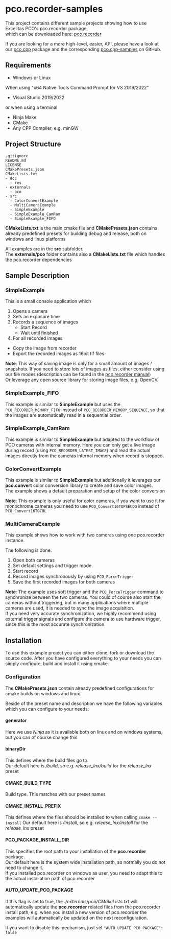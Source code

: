 # pco.recorder-samples
This project contains different sample projects showing how to use Excelitas PCO's pco.recorder package,   
which can be downloaded here: [pco.recorder](https://www.excelitas.com/de/product/pco-software-development-kits#custom-tab-general-sdk)

If you are looking for a more high-level, easier, API, please have a look at our
[pco.cpp](https://www.excelitas.com/product/pco-software-development-kits#custom-tab-c__) package and the corresponding
[pco.cpp-samples](https://github.com/Excelitas-PCO/pco.cpp-samples) on GitHub.

## Requirements
- Windows or Linux 

When using "x64 Native Tools Command Prompt for VS 2019/2022" 
- Visual Studio 2019/2022

or when using a terminal
- Ninja Make
- CMake
- Any CPP Compiler, e.g. minGW

## Project Structure
 
```
.gitignore
README.md
LICENSE
CMakePresets.json
CMakeLists.txt
- doc
  - res
- externals
  - pco
- src
  - ColorConvertExample
  - MultiCameraExample
  - SimpleExample
  - SimpleExample_CamRam
  - SimpleExample_FIFO
```

**CMakeLists.txt** is the main cmake file and **CMakePresets.json** contains already predefined presets for building debug and release,
both on windows and linux platforms

All examples are in the **src** subfolder.  
The **externals/pco** folder contains also a **CMakeLists.txt** file which handles the pco.recorder dependencies

## Sample Description

### SimpleExample

This is a small console application which
1. Opens a camera
2. Sets an exposure time
3. Records a sequence of images
   - Start Record
   - Wait until finished
4. For all recorded images
  - Copy the image from recorder
  - Export the recorded images as 16bit tif files 

**Note**: This way of saving image is only for a small amount of images / snapshots. 
If you need to store lots of images as files, either consider using our file modes
(description can be found in the [pco.recorder manual](https://www.excelitas.com/de/de/file-download/download/public/103154?filename=pco_recorder_Manual.pdf))  
Or leverage any open source library for storing image files, e.g. OpenCV.

### SimpleExample_FIFO

This example is similar to **SimpleExample** but uses the ```PCO_RECORDER_MEMORY_FIFO``` instead of ```PCO_RECORDER_MEMORY_SEQUENCE```,
so that the images are automatically read in a sequential order.

### SimpleExample_CamRam

This example is similar to **SimpleExample** but adapted to the workflow of PCO cameras with internal memory. 
Here you can only get a live image during record (using ```PCO_RECORDER_LATEST_IMAGE```) and read the actual images directly from the cameras internal memory when record is stopped.  

### ColorConvertExample

This example is similar to **SimpleExample** but additionally it leverages our **pco.convert** color conversion library to create and save color images.  
The example shows a default preparation and setup of the color conversion 

**Note**: This example is only useful for color cameras, if you want to use it for monochrome cameras you need to use ```PCO_Convert16TOPSEUDO``` instead of ```PCO_Convert16TOCOL``` 

### MultiCameraExample

This example shows how to work with two cameras using one pco.recorder instance.

The following is done: 
1. Open both cameras
2. Set default settings and trigger mode
3. Start record
4. Record images synchronously by using ```PCO_ForceTrigger```
5. Save the first recorded images for both cameras

**Note**: The example uses soft trigger and the ```PCO_ForceTrigger``` command to synchronize between the two cameras. 
You could of course also start the cameras without triggering, but in many applications where multiple cameras are used, it is needed to sync the image acquisition.  
If you need very accurate synchronization, we highly recommend using external trigger signals and configure the camera to use hardware trigger, since this is the most accurate synchronization.


## Installation

To use this example project you can either clone, fork or download the source code. 
After you have configured everything to your needs you can simply configure, build and install it using cmake.

### Configuration

The **CMakePresets.json** contain already predefined configurations for cmake builds on windows and linux.  

Beside of the preset name and description we have the following variables which you can configure to your needs: 

#### generator 
Here we use *Ninja* as it is available both on linux and on windows systems, but you can of course change this

#### binaryDir
This defines where the build files go to.  
Our default here is *<preset name>/build*, so e.g. *release_lnx/build* for the *release_lnx* preset

#### CMAKE_BUILD_TYPE
Build type. This matches with our preset names

#### CMAKE_INSTALL_PREFIX
This defines where the files should be installed to when calling ```cmake --install```
Our default here is *<preset name>/install*, so e.g. *release_lnx/install* for the *release_lnx* preset

#### PCO_PACKAGE_INSTALL_DIR
This specifies the root path to your installation of the **pco.recorder** package.  
Our default here is the system wide installation path, so normally you do not need to change it.  
If you installed pco.recorder on windows as user, you need to adapt this to the actual installation path of pco.recorder

#### AUTO_UPDATE_PCO_PACKAGE
If this flag is set to true, the *./externals/pco/CMakeLists.txt* will automatically update the **pco.recorder** related files from the pco.recorder install path, e.g. when you install a new version of pco.recorder the examples will automatically be updated on the next reconfiguration.

If you want to disable this mechanism, just set ```"AUTO_UPDATE_PCO_PACKAGE": false``` 

